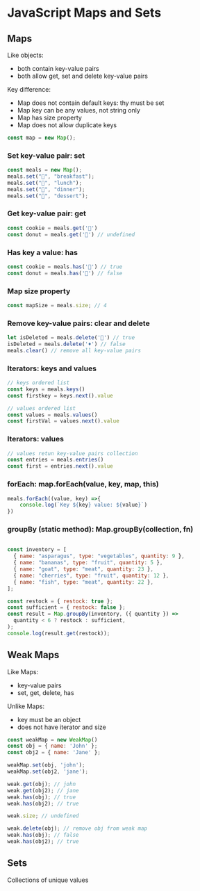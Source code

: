 # JavaScript Maps and Sets

## Maps

Like objects:

- both contain key-value pairs
- both allow get, set and delete key-value pairs

Key difference:

- Map does not contain default keys: thy must be set
- Map key can be any values, not string only
- Map has size property
- Map does not allow duplicate keys

```js
const map = new Map();
```

### Set key-value pair: set

```js
const meals = new Map();
meals.set("🍎", "breakfast");
meals.set("🍕", "lunch");
meals.set("🍔", "dinner");
meals.set("🎂", "dessert");
```

### Get key-value pair: get 

```js
const cookie = meals.get('🍪')
const donut = meals.get('🍩') // undefined
```

### Has key a value: has

```js
const cookie = meals.has('🍪') // true
const donut = meals.has('🍩') // false
```

### Map size property

```js
const mapSize = meals.size; // 4
```

### Remove key-value pairs: clear and delete

```js
let isDeleted = meals.delete('🍩') // true
isDeleted = meals.delete('♦️') // false
meals.clear() // remove all key-value pairs
```

### Iterators: keys and values

```js
// keys ordered list
const keys = meals.keys() 
const firstkey = keys.next().value

// values ordered list
const values = meals.values()
const firstVal = values.next().value
```

### Iterators: values

```js
// values retun key-value pairs collection
const entries = meals.entries()
const first = entries.next().value
```

### forEach: map.forEach(value, key, map, this)

```js
meals.forEach((value, key) =>{
    console.log(`Key ${key} value: ${value}`)
})
```

### groupBy (static method): Map.groupBy(collection, fn)
```js

const inventory = [
  { name: "asparagus", type: "vegetables", quantity: 9 },
  { name: "bananas", type: "fruit", quantity: 5 },
  { name: "goat", type: "meat", quantity: 23 },
  { name: "cherries", type: "fruit", quantity: 12 },
  { name: "fish", type: "meat", quantity: 22 },
];

const restock = { restock: true };
const sufficient = { restock: false };
const result = Map.groupBy(inventory, ({ quantity }) =>
  quantity < 6 ? restock : sufficient,
);
console.log(result.get(restock));
```

## Weak Maps

Like Maps:
- key-value pairs
- set, get, delete, has

Unlike Maps:
- key must be an object
- does not have iterator and size
  
```js
const weakMap = new WeakMap()
const obj = { name: 'John' };
const obj2 = { name: 'Jane' };

weakMap.set(obj, 'john');
weakMap.set(obj2, 'jane');

weak.get(obj); // john
weak.get(obj2); // jane
weak.has(obj); // true
weak.has(obj2); // true

weak.size; // undefined

weak.delete(obj); // remove obj from weak map
weak.has(obj); // false
weak.has(obj2); // true
```

## Sets

Collections of unique values
